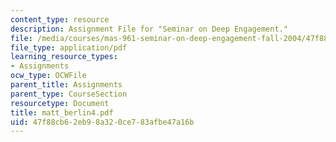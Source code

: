 ```yaml
---
content_type: resource
description: Assignment File for "Seminar on Deep Engagement."
file: /media/courses/mas-961-seminar-on-deep-engagement-fall-2004/47f88cb62eb98a320ce783afbe47a16b_matt_berlin4.pdf
file_type: application/pdf
learning_resource_types:
- Assignments
ocw_type: OCWFile
parent_title: Assignments
parent_type: CourseSection
resourcetype: Document
title: matt_berlin4.pdf
uid: 47f88cb6-2eb9-8a32-0ce7-83afbe47a16b
---
```

